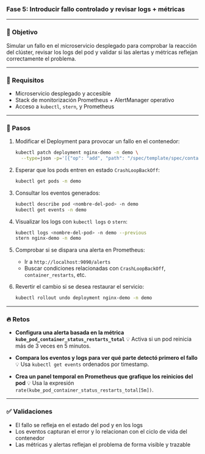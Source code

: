 ### Fase 5: Introducir fallo controlado y revisar logs + métricas

---

### 🎯 Objetivo

Simular un fallo en el microservicio desplegado para comprobar la reacción del clúster, revisar los logs del pod y validar si las alertas y métricas reflejan correctamente el problema.

---

### 🧰 Requisitos

* Microservicio desplegado y accesible
* Stack de monitorización Prometheus + AlertManager operativo
* Acceso a `kubectl`, `stern`, y Prometheus

---

### 🔧 Pasos

1. Modificar el Deployment para provocar un fallo en el contenedor:

   ```bash
   kubectl patch deployment nginx-demo -n demo \
     --type=json -p='[{"op": "add", "path": "/spec/template/spec/containers/0/command", "value": ["sh", "-c", "exit 1"]}]'
   ```

2. Esperar que los pods entren en estado `CrashLoopBackOff`:

   ```bash
   kubectl get pods -n demo
   ```

3. Consultar los eventos generados:

   ```bash
   kubectl describe pod <nombre-del-pod> -n demo
   kubectl get events -n demo
   ```

4. Visualizar los logs con `kubectl logs` o `stern`:

   ```bash
   kubectl logs <nombre-del-pod> -n demo --previous
   stern nginx-demo -n demo
   ```

5. Comprobar si se dispara una alerta en Prometheus:

   * Ir a `http://localhost:9090/alerts`
   * Buscar condiciones relacionadas con `CrashLoopBackOff`, `container_restarts`, etc.

6. Revertir el cambio si se desea restaurar el servicio:

   ```bash
   kubectl rollout undo deployment nginx-demo -n demo
   ```

---

### 🔥 Retos

* **Configura una alerta basada en la métrica `kube_pod_container_status_restarts_total`**
  💡 Activa si un pod reinicia más de 3 veces en 5 minutos.

* **Compara los eventos y logs para ver qué parte detectó primero el fallo**
  💡 Usa `kubectl get events` ordenados por timestamp.

* **Crea un panel temporal en Prometheus que grafique los reinicios del pod**
  💡 Usa la expresión `rate(kube_pod_container_status_restarts_total[5m])`.

---

### ✅ Validaciones

* El fallo se refleja en el estado del pod y en los logs
* Los eventos capturan el error y lo relacionan con el ciclo de vida del contenedor
* Las métricas y alertas reflejan el problema de forma visible y trazable
